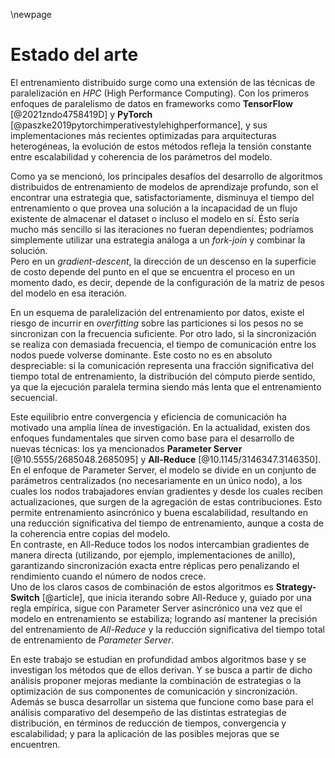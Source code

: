 \newpage
# Estado del arte
El entrenamiento distribuido surge como una extensión de las técnicas de paralelización en *HPC* (High Performance Computing). Con los primeros enfoques de paralelismo de datos en frameworks como **TensorFlow** [@2021zndo4758419D] y **PyTorch** [@paszke2019pytorchimperativestylehighperformance], y sus implementaciones más recientes optimizadas para arquitecturas heterogéneas, la evolución de estos métodos refleja la tensión constante entre escalabilidad y coherencia de los parámetros del modelo.

Como ya se mencionó, los principales desafíos del desarrollo de algoritmos distribuidos de entrenamiento de modelos de aprendizaje profundo, son el encontrar una estrategia que, satisfactoriamente, disminuya el tiempo del entrenamiento o que provea una solución a la incapacidad de un flujo existente de almacenar el dataset o incluso el modelo en sí. Ésto sería mucho más sencillo si las iteraciones no fueran dependientes; podríamos simplemente utilizar una estrategia análoga a un *fork-join* y combinar la solución.  
Pero en un *gradient-descent*, la dirección de un descenso en la superficie de costo depende del punto en el que se encuentra el proceso en un momento dado, es decir, depende de la configuración de la matriz de pesos del modelo en esa iteración.

En un esquema de paralelización del entrenamiento por datos, existe el riesgo de incurrir en *overfitting* sobre las particiones si los pesos no se sincronizan con la frecuencia suficiente. Por otro lado, si la sincronización se realiza con demasiada frecuencia, el tiempo de comunicación entre los nodos puede volverse dominante. Este costo no es en absoluto despreciable: si la comunicación representa una fracción significativa del tiempo total de entrenamiento, la distribución del cómputo pierde sentido, ya que la ejecución paralela termina siendo más lenta que el entrenamiento secuencial.  

Este equilibrio entre convergencia y eficiencia de comunicación ha motivado una amplia línea de investigación. En la actualidad, existen dos enfoques fundamentales que sirven como base para el desarrollo de nuevas técnicas: los ya mencionados **Parameter Server** [@10.5555/2685048.2685095] y **All-Reduce** [@10.1145/3146347.3146350].  
En el enfoque de Parameter Server, el modelo se divide en un conjunto de parámetros centralizados (no necesariamente en un único nodo), a los cuales los nodos trabajadores envían gradientes y desde los cuales reciben actualizaciones, que surgen de la agregación de estas contribuciones. Esto permite entrenamiento asincrónico y buena escalabilidad, resultando en una reducción significativa del tiempo de entrenamiento, aunque a costa de la coherencia entre copias del modelo.  
En contraste, en All-Reduce todos los nodos intercambian gradientes de manera directa (utilizando, por ejemplo, implementaciones de anillo), garantizando sincronización exacta entre réplicas pero penalizando el rendimiento cuando el número de nodos crece.  
Uno de los claros casos de combinación de estos algoritmos es **Strategy-Switch** [@article], que inicia iterando sobre All-Reduce y, guiado por una regla empírica, sigue con Parameter Server asincrónico una vez que el modelo en entrenamiento se estabiliza; logrando así mantener la precisión del entrenamiento de *All-Reduce* y la reducción significativa del tiempo total de entrenamiento de *Parameter Server*.  

<!-- strategy-switch abstract: "...This method initiates training under the All-Reduce system and, guided by an empirical rule, transitions to asynchronous Parameter Server training once the model stabilizes. Our experimental analysis demonstrates that we can achieve comparable accuracy to All-Reduce training but with significantly accelerated training." -->

En este trabajo se estudian en profundidad ambos algoritmos base y se investigan los métodos que de ellos derivan. Y se busca a partir de dicho análisis proponer mejoras mediante la combinación de estrategias o la optimización de sus componentes de comunicación y sincronización. Además se busca desarrollar un sistema que funcione como base para el análisis comparativo del desempeño de las distintas estrategias de distribución, en términos de reducción de tiempos, convergencia y escalabilidad; y para la aplicación de las posibles mejoras que se encuentren.

